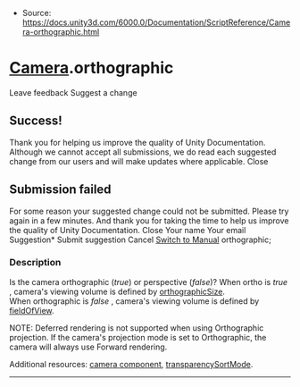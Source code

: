 * Source: https://docs.unity3d.com/6000.0/Documentation/ScriptReference/Camera-orthographic.html

#  [Camera](https://docs.unity3d.com/6000.0/Documentation/ScriptReference/Camera.html).orthographic
Leave feedback
Suggest a change
## Success!
Thank you for helping us improve the quality of Unity Documentation. Although we cannot accept all submissions, we do read each suggested change from our users and will make updates where applicable.
Close
## Submission failed
For some reason your suggested change could not be submitted. Please <a>try again</a> in a few minutes. And thank you for taking the time to help us improve the quality of Unity Documentation.
Close
Your name Your email Suggestion* Submit suggestion
Cancel
[Switch to Manual](https://docs.unity3d.com/6000.0/Documentation/Manual/class-Camera.html "Go to Camera Component in the Manual")
orthographic; 
### Description
Is the camera orthographic (_true_) or perspective (_false_)?
When ortho is _true_ , camera's viewing volume is defined by [orthographicSize](https://docs.unity3d.com/6000.0/Documentation/ScriptReference/Camera-orthographicSize.html).  
When orthographic is _false_ , camera's viewing volume is defined by [fieldOfView](https://docs.unity3d.com/6000.0/Documentation/ScriptReference/Camera-fieldOfView.html).  
  
NOTE: Deferred rendering is not supported when using Orthographic projection. If the camera's projection mode is set to Orthographic, the camera will always use Forward rendering.  
  
Additional resources: [camera component](https://docs.unity3d.com/6000.0/Documentation/Manual/class-Camera.html), [transparencySortMode](https://docs.unity3d.com/6000.0/Documentation/ScriptReference/Camera-transparencySortMode.html).
* * *
